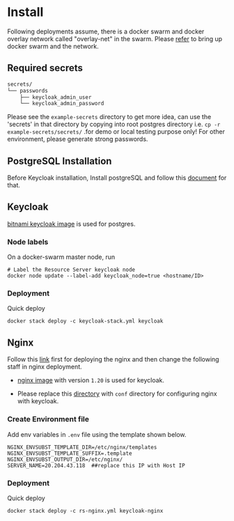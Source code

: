 # Install
Following deployments assume, there is a docker swarm and docker overlay network called "overlay-net" in the swarm. Please [refer](https://github.com/hackcoderr/iudx-deployment/blob/keycloak/docs/swarm-setup.md) to bring up docker swarm and the network.

## Required secrets

```sh
secrets/
└── passwords
    ├── keycloak_admin_user
    └── keycloak_admin_password
 ```
   Please see the ``example-secrets`` directory to get more idea, can use the 'secrets' in that directory by copying into root postgres directory i.e. ``cp -r example-secrets/secrets/`` .for demo or local testing purpose only! For other environment, please generate strong passwords. 
   
   

## PostgreSQL Installation
Before Keycloak installation, Install postgreSQL and follow this [document](https://github.com/hackcoderr/iudx-deployment/tree/keycloak/Docker-Swarm-deployment/single-node/postgres) for that.

## Keycloak

[bitnami keycloak image](https://hub.docker.com/r/bitnami/keycloak/) is used for postgres.

### Node labels
 
 On a docker-swarm master node, run

```
# Label the Resource Server keycloak node
docker node update --label-add keycloak_node=true <hostname/ID>
```

### Deployment

Quick deploy
```
docker stack deploy -c keycloak-stack.yml keycloak
```

## Nginx
Follow this [link](https://github.com/hackcoderr/iudx-deployment/tree/master/Docker-Swarm-deployment/single-node/resource-server/nginx) first for deploying the nginx and then change the following staff in nginx deployment.

- [nginx image](https://hub.docker.com/_/nginx) with version ``1.20`` is used for keycloak.

- Please replace this [directory](https://github.com/hackcoderr/iudx-deployment/tree/master/Docker-Swarm-deployment/single-node/resource-server/nginx/conf) with ``conf`` directory for configuring nginx with keycloak.


### Create Environment file
Add env variables in ``.env`` file using the template shown below.

```
NGINX_ENVSUBST_TEMPLATE_DIR=/etc/nginx/templates
NGINX_ENVSUBST_TEMPLATE_SUFFIX=.template
NGINX_ENVSUBST_OUTPUT_DIR=/etc/nginx/
SERVER_NAME=20.204.43.118  ##replace this IP with Host IP
```

### Deployment

Quick deploy

```
docker stack deploy -c rs-nginx.yml keycloak-nginx
```
